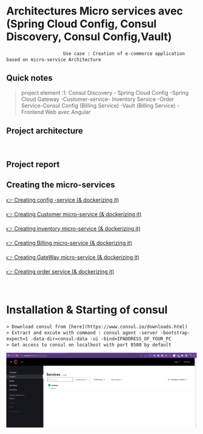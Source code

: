 # Architectures Micro services avec (Spring Cloud Config, Consul Discovery, Consul Config,Vault)

                         Use case : Creation of e-commerce application based on micro-service Architecture

## Quick notes
>project element :1. Consul Discovery - Spring Cloud Config -Spring Cloud Gateway -Customer-service- Inventory Service -Order Service-Consul Config (Billing Service) -Vault (Billing Service) - Frontend Web avec Angular

## Project architecture


<br>

## Project report

## Creating the micro-services

[👉 Creating config -service (& dockerizing it)](./config-service/)


[👉 Creating Customer micro-service (& dockerizing it)](./customer-service)


[👉 Creating inventory micro-service (& dockerizing it)](./inventory-service/)


[👉 Creating Billing micro-service (& dockerizing it)](./billing-service)


[👉 Creating GateWay micro-service (& dockerizing it)](./gateway-service/)

[👉 Creating order service (& dockerizing it)](./order-service)

<br>

# Installation & Starting of consul

```
> Download consul from [here](https://www.consul.io/downloads.html)
> Extract and excute with command : consul agent -server -bootstrap-expect=1 -data-dir=consul-data -ui -bind=IPADDRESS_OF_YOUR_PC
> Get access to consul on localhost with port 8500 by default 
```
<p align="center">
    <img src="./imgs/1.png">
</p>

<br>


